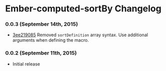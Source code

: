 # Ember-computed-sortBy Changelog

### 0.0.3 (September 14th, 2015)
- [3ee219085](https://github.com/workmanw/ember-computed-sortby/commit/3ee219085) Removed `sortDefinition` array syntax. Use additional arguments when defining the macro. 

### 0.0.2 (September 11th, 2015)
- Initial release
